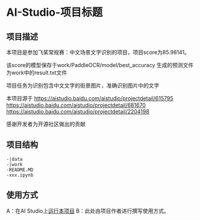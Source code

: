 # AI-Studio-项目标题

## 项目描述
本项目是参加飞桨常规赛：中文场景文字识别的项目，项目score为85.98141。

该score的模型保存于work/PaddleOCR/model/best_accuracy 生成的预测文件为work中的result.txt文件

项目任务为识别包含中文文字的街景图片，准确识别图片中的文字

本项目源于 https://aistudio.baidu.com/aistudio/projectdetail/615795 https://aistudio.baidu.com/aistudio/projectdetail/681670 https://aistudio.baidu.com/aistudio/projectdetail/2204198

感谢开发者为开源社区做出的贡献

## 项目结构
```
-|data
-|work
-README.MD
-xxx.ipynb
```
## 使用方式
A：在AI Studio上[运行本项目](https://aistudio.baidu.com/aistudio/usercenter)
B：此处由项目作者进行撰写使用方式。
